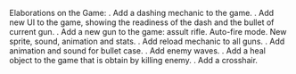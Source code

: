 Elaborations on the Game:
    . Add a dashing mechanic to the game.
    . Add new UI to the game, showing the readiness of the dash and the bullet of current gun.
    . Add a new gun to the game: assult rifle. Auto-fire mode. New sprite, sound, animation and stats.
    . Add reload mechanic to all guns.
    . Add animation and sound for bullet case.
    . Add enemy waves. 
    . Add a heal object to the game that is obtain by killing enemy. 
    . Add a crosshair. 